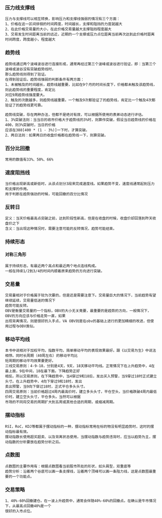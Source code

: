 ### 压力线支撑线
    压力与支撑线可以相互转换，影响压力和支撑线强弱的情况有三个方面：
    1、价格在这一区间徘徊的时间跨度，时间越长，支撑和阻挡的力度就越大
    2、在此价格交易量的大小，在此价格交易量越大支撑阻挡程度越大
    3、交易发生时间距离当前的远近，近期的一个支撑或压力点位距离当前再次达到此价格时距离时间跨度，跨度越小，程度越大
### 趋势线
    趋势线通过两个波峰波谷进行连接形成，通常再经过第三个波峰或波谷进行验证，即：当第三个波峰或波谷没有突破趋势线时，
    那么趋势线则得到了验证。
    在得到验证后，趋势线强弱的判断条件有两方面：
    1、未被触及的时间越长，趋势线越重要，比如在9个月的时间长度下，价格都未触及该趋势线，则此趋势线的重要程度，肯定比
    对应9周趋势线强度要大。
    2、触及的次数越多，则趋势线越重要。一个触及9次都验证了的趋势线，肯定比一个触及4次都验证了的趋势线更可靠。
    
    趋势线突破，存在两种办法，但都不是绝对有效，可以根据所使用的表弟动态进行评估。
    1、3%突破法则：当当日的收市价格大于趋势线的3%时，则算作突破，假设当日趋势线的价格在400，则3%突破时，当日的价格
    应该在388[400 * (1 - 3%)]一下时，才算突破。
    2、两日法则：如果两日的收盘价格都在趋势线一下，则算突破。
### 百分比回撤
    常用的数值有33%、50%、66%
### 速度阻挡线
    当价格出现新高或新低时，从该点划分3段来完成速度线。如果趋势不变，速度线通常起到压力和支撑的作用。
    用于判断在趋势强劲的时候，可能回撤的百分比情况
### 反转日
    定义：当天价格最高点突破之前，达到阶段性新高，但是在收盘的时候，收盘价却回落到昨天收盘价之下
    含义：当出现这种情况时，需要注意可能的反转情况，趋势可能结束。
### 持续形态
#### 对称三角形
    属于持续形态，有最近两个高点和最近两个地点连线构成。
    一般在持续1/2到3/4的时间内顺着原来趋势的方向进行突破。
### 交易量
    交易量相对于价格属于较为次要的，但是还是需要注意下。交易量巨大的情况下，当前趋势有望继续延续，交易量低迷的情况下
    趋势可能反转。
    OBV是衡量交易量的一个指标，OBV的大小无关竟要，最重要的是趋势的方向，一般情况下，OBV的方向应该与价格走势一直，如果
    出现背离情况，则是很好的入手点，VA OBV则是在obv的基础上进行的更加精细的改进，但使用过程与OBV类似。
### 移动平均线
    本书中说相对于加权平均，指数平均，简单移动平均的表现效果最好。跟《以交易为生》中说法相悖。同时长周期（40周左右）的移动平均比
    短周期的移动平均效果要更好。
    三线交易原则：4-9-18，分别是4天，9天，18天移动平均线。正常情况下在上升趋势中，4在最上面，9在中间，18在最下面。下降趋势正好
    相反。所以交易原则，在下降趋势中，当4穿过9和18后，发出买入预警，当9穿过18时正式建立头寸。在上升趋势中，4向下穿过9和18时，发出
    卖出预警，当9向下穿过18时，正式平仓多头头寸。
    四周交易原则：当前价格超过4周内最高价时，建立多头头寸，平仓空头，当价格跌破4周内最低价时，建立空头头寸，平仓多头。当然可以根据
    市场的不同将交易的周期扩大到五周或其他合适的周期，或缩减周期。
### 摆动指标
    RSI，RoC，KDJ等都属于摆动指标的一种，摆动指标常用在标的物没有明显趋势时，这时的摆动指标最有效。
    摆动指数长使用超买超卖、以及背离状态使用，当摆动指数与趋势违背时，应当以趋势为主，摆动指数的分析要放在趋势分析之后。
### 点数图
    点数图的主要作用有：根据点数图看当前股市所处的形状，如头肩型，双重底等
    趋势分析：沿着两个谷底可以画一条支撑线，沿着两个顶峰可以画一条阻力线，这是点数图最重要的一个功能点。
### 交易策略
    1、40%-60%回撤建仓。在一波上升趋势中，通常会伴随40%-60%的回撤点。在确认是牛市情况下，从最高点回撤40%是一个
    很好的入市点位。